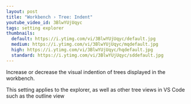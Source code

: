 ```yaml
---
layout: post
title: "Workbench › Tree: Indent"
youtube_video_id: 3BlwYUjUqyc
tags: setting explorer
thumbnails:
  default: https://i.ytimg.com/vi/3BlwYUjUqyc/default.jpg
  medium: https://i.ytimg.com/vi/3BlwYUjUqyc/mqdefault.jpg
  high: https://i.ytimg.com/vi/3BlwYUjUqyc/hqdefault.jpg
  standard: https://i.ytimg.com/vi/3BlwYUjUqyc/sddefault.jpg
---
```


Increase or decrease the visual indention of trees displayed in the workbench.

This setting applies to the explorer, as well as other tree views in VS Code such as the outline view
